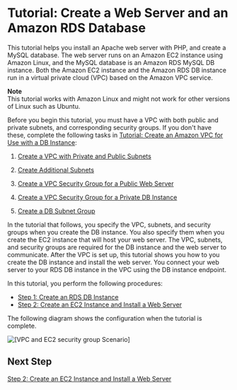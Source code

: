 # Tutorial: Create a Web Server and an Amazon RDS Database<a name="TUT_WebAppWithRDS"></a>

This tutorial helps you install an Apache web server with PHP, and create a MySQL database\. The web server runs on an Amazon EC2 instance using Amazon Linux, and the MySQL database is an Amazon RDS MySQL DB instance\. Both the Amazon EC2 instance and the Amazon RDS DB instance run in a virtual private cloud \(VPC\) based on the Amazon VPC service\. 

**Note**  
This tutorial works with Amazon Linux and might not work for other versions of Linux such as Ubuntu\.

Before you begin this tutorial, you must have a VPC with both public and private subnets, and corresponding security groups\. If you don't have these, complete the following tasks in [Tutorial: Create an Amazon VPC for Use with a DB Instance](CHAP_Tutorials.WebServerDB.CreateVPC.md): 

1. [Create a VPC with Private and Public Subnets](CHAP_Tutorials.WebServerDB.CreateVPC.md#CHAP_Tutorials.WebServerDB.CreateVPC.VPCAndSubnets)

1. [Create Additional Subnets](CHAP_Tutorials.WebServerDB.CreateVPC.md#CHAP_Tutorials.WebServerDB.CreateVPC.AdditionalSubnets)

1. [ Create a VPC Security Group for a Public Web Server](CHAP_Tutorials.WebServerDB.CreateVPC.md#CHAP_Tutorials.WebServerDB.CreateVPC.SecurityGroupEC2)

1. [ Create a VPC Security Group for a Private DB Instance](CHAP_Tutorials.WebServerDB.CreateVPC.md#CHAP_Tutorials.WebServerDB.CreateVPC.SecurityGroupDB)

1. [Create a DB Subnet Group](CHAP_Tutorials.WebServerDB.CreateVPC.md#CHAP_Tutorials.WebServerDB.CreateVPC.DBSubnetGroup)

In the tutorial that follows, you specify the VPC, subnets, and security groups when you create the DB instance\. You also specify them when you create the EC2 instance that will host your web server\. The VPC, subnets, and security groups are required for the DB instance and the web server to communicate\. After the VPC is set up, this tutorial shows you how to you create the DB instance and install the web server\. You connect your web server to your RDS DB instance in the VPC using the DB instance endpoint\.

In this tutorial, you perform the following procedures:
+ [Step 1: Create an RDS DB Instance](CHAP_Tutorials.WebServerDB.CreateDBInstance.md)
+ [Step 2: Create an EC2 Instance and Install a Web Server](CHAP_Tutorials.WebServerDB.CreateWebServer.md)

The following diagram shows the configuration when the tutorial is complete\.

![\[VPC and EC2 security group Scenario\]](http://docs.aws.amazon.com/AmazonRDS/latest/UserGuide/images/con-VPC-sec-grp.png)

## Next Step<a name="w39aab9c31c25"></a>

[Step 2: Create an EC2 Instance and Install a Web Server](CHAP_Tutorials.WebServerDB.CreateWebServer.md)